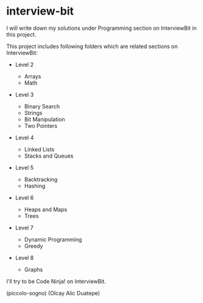# interview-bit

I will write down my solutions under Programming section on InterviewBit in this project.

This project includes following folders which are related sections on InterviewBit:

  - Level 2
    - Arrays
    - Math
    
  - Level 3
    - Binary Search
    - Strings
    - Bit Manipulation
    - Two Pointers
    
  - Level 4
    - Linked Lists
    - Stacks and Queues
    
  - Level 5
    - Backtracking
    - Hashing
    
  - Level 6
    - Heaps and Maps
    - Trees
    
  - Level 7
    - Dynamic Programming
    - Greedy
    
  - Level 8
    - Graphs
  

I'll try to be Code Ninja! on InterviewBit.

(piccolo-sogno)
(Olcay Alic Duatepe)

